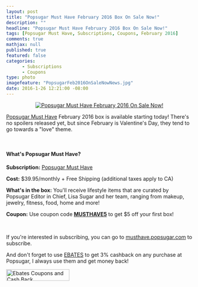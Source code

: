 ```yaml
---
layout: post
title: "Popsugar Must Have February 2016 Box On Sale Now!"
description: ""
headline: "Popsugar Must Have February 2016 Box On Sale Now!"
tags: [Popsugar Must Have, Subscriptions, Coupons, February 2016]
comments: true
mathjax: null
published: true
featured: false
categories: 
      - Subscriptions
      - Coupons
type: photo
imagefeature: "PopsugarFeb2016OnSaleNowNews.jpg"
date: 2016-1-26 12:21:00 -08:00
---
```


<center><a href="https://musthave.popsugar.com/p/monthly-subscription?utm_source=link&utm_medium=confirmation-page&utm_campaign=referral&utm_content=u:16301514" target="_blank">
<img src="/images/PopsugarFeb2016OnSaleNowNews.jpg" border="0" style="border:none;max-width:100%;" alt="Popsugar Must Have February 2016 On Sale Now!" />
</a></center>

<p><a href="https://musthave.popsugar.com/p/monthly-subscription?utm_source=link&utm_medium=confirmation-page&utm_campaign=referral&utm_content=u:16301514" target="_blank">Popsugar Must Have</a> February 2016 box is available starting today! There's no spoilers released yet, but since February is Valentine's Day, they tend to go towards a "love" theme.</p>

<br>

<H4>What's Popsugar Must Have?</H4>

<p><b>Subscription:</b> <a href="https://musthave.popsugar.com/p/monthly-subscription?utm_source=link&utm_medium=confirmation-page&utm_campaign=referral&utm_content=u:16301514" target="_blank">Popsugar Must Have</a></p>
<p><b>Cost:</b> $39.95/monthly + Free Shipping (additional taxes apply to CA)</p>
<p><b>What's in the box:</b> You'll receive lifestyle items that are curated by Popsugar Editor in Chief, Lisa Sugar and her team, ranging from makeup, jewelry, fitness, food, home and more!</p>
<p><b>Coupon:</b> Use coupon code <a href="https://musthave.popsugar.com/p/monthly-subscription?utm_source=link&utm_medium=confirmation-page&utm_campaign=referral&utm_content=u:16301514" target="_blank"><b>MUSTHAVE5</b></a> to get $5 off your first box!</p>
<br>

<p>If you're interested in subscribing, you can go to <a href="https://musthave.popsugar.com/p/monthly-subscription?utm_source=link&utm_medium=confirmation-page&utm_campaign=referral&utm_content=u:16301514" target="_blank">musthave.popsugar.com</a> to subscribe.</p>

<p>And don't forget to use <a href="http://www.ebates.com/rf.do?referrerid=nFbj2DqrCN%2BpB5AWKzmAFQ%3D%3D&eeid=30337" target="_blank">EBATES</a> to get 3% cashback on any purchase at Popsugar, I always use them and get money back!</p>

<a href='http://www.ebates.com/rf.do?referrerid=nFbj2DqrCN%2BpB5AWKzmAFQ%3D%3D&eeid=28585' target='_blank' rel='nofollow'><img src='http://www.ebates.com/referral/2012/global_files/images/ebates_logo.png' alt='Ebates Coupons and Cash Back' height='31' width='171' border='0'/></a>
